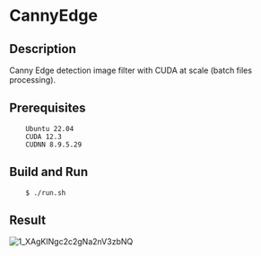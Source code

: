 # CannyEdge

## Description

Canny Edge detection image filter with CUDA at scale (batch files processing).

## Prerequisites
```
    Ubuntu 22.04
    CUDA 12.3
    CUDNN 8.9.5.29
```

## Build and Run
```
    $ ./run.sh
```

## Result
![1_XAgKINgc2c2gNa2nV3zbNQ](https://github.com/Kaiwei0323/CannyEdge_NPP_CUDA/assets/91507316/40ab3179-b208-47ba-ad75-fcdbcd820c35)
